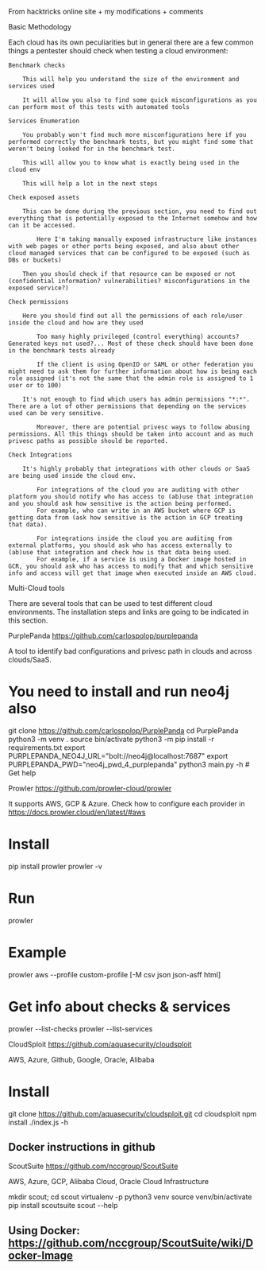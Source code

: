 From hacktricks online site + my modifications + comments 

Basic Methodology

Each cloud has its own peculiarities but in general there are a few common things a pentester should check when testing a cloud environment:

    Benchmark checks

        This will help you understand the size of the environment and services used

        It will allow you also to find some quick misconfigurations as you can perform most of this tests with automated tools

    Services Enumeration

        You probably won't find much more misconfigurations here if you performed correctly the benchmark tests, but you might find some that weren't being looked for in the benchmark test.

        This will allow you to know what is exactly being used in the cloud env

        This will help a lot in the next steps

    Check exposed assets

        This can be done during the previous section, you need to find out everything that is potentially exposed to the Internet somehow and how can it be accessed.

            Here I'm taking manually exposed infrastructure like instances with web pages or other ports being exposed, and also about other cloud managed services that can be configured to be exposed (such as DBs or buckets)

        Then you should check if that resource can be exposed or not (confidential information? vulnerabilities? misconfigurations in the exposed service?)

    Check permissions

        Here you should find out all the permissions of each role/user inside the cloud and how are they used

            Too many highly privileged (control everything) accounts? Generated keys not used?... Most of these check should have been done in the benchmark tests already

            If the client is using OpenID or SAML or other federation you might need to ask them for further information about how is being each role assigned (it's not the same that the admin role is assigned to 1 user or to 100)

        It's not enough to find which users has admin permissions "*:*". There are a lot of other permissions that depending on the services used can be very sensitive.

            Moreover, there are potential privesc ways to follow abusing permissions. All this things should be taken into account and as much privesc paths as possible should be reported.

    Check Integrations

        It's highly probably that integrations with other clouds or SaaS are being used inside the cloud env.

            For integrations of the cloud you are auditing with other platform you should notify who has access to (ab)use that integration and you should ask how sensitive is the action being performed.
            For example, who can write in an AWS bucket where GCP is getting data from (ask how sensitive is the action in GCP treating that data).

            For integrations inside the cloud you are auditing from external platforms, you should ask who has access externally to (ab)use that integration and check how is that data being used.
            For example, if a service is using a Docker image hosted in GCR, you should ask who has access to modify that and which sensitive info and access will get that image when executed inside an AWS cloud.

Multi-Cloud tools

There are several tools that can be used to test different cloud environments. The installation steps and links are going to be indicated in this section.

PurplePanda https://github.com/carlospolop/purplepanda 

A tool to identify bad configurations and privesc path in clouds and across clouds/SaaS.

# You need to install and run neo4j also
git clone https://github.com/carlospolop/PurplePanda
cd PurplePanda
python3 -m venv .
source bin/activate
python3 -m pip install -r requirements.txt
export PURPLEPANDA_NEO4J_URL="bolt://neo4j@localhost:7687"
export PURPLEPANDA_PWD="neo4j_pwd_4_purplepanda"
python3 main.py -h # Get help

Prowler https://github.com/prowler-cloud/prowler 

It supports AWS, GCP & Azure. Check how to configure each provider in https://docs.prowler.cloud/en/latest/#aws

# Install
pip install prowler
prowler -v

# Run
prowler <provider>
# Example
prowler aws --profile custom-profile [-M csv json json-asff html]

# Get info about checks & services
prowler <provider> --list-checks
prowler <provider> --list-services

CloudSploit https://github.com/aquasecurity/cloudsploit 

AWS, Azure, Github, Google, Oracle, Alibaba

# Install
git clone https://github.com/aquasecurity/cloudsploit.git
cd cloudsploit
npm install
./index.js -h
## Docker instructions in github

ScoutSuite https://github.com/nccgroup/ScoutSuite 

AWS, Azure, GCP, Alibaba Cloud, Oracle Cloud Infrastructure

mkdir scout; cd scout
virtualenv -p python3 venv
source venv/bin/activate
pip install scoutsuite
scout --help
## Using Docker: https://github.com/nccgroup/ScoutSuite/wiki/Docker-Image
